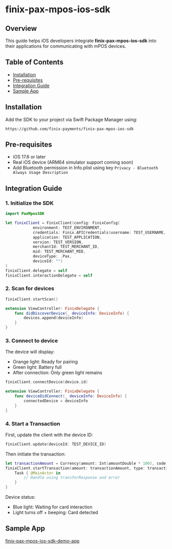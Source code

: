 # finix-pax-mpos-ios-sdk

## Overview
This guide helps iOS developers integrate **finix-pax-mpos-ios-sdk** into their applications for communicating with mPOS devices.

## Table of Contents
- [Installation](#installation)
- [Pre-requisites](#pre-requisites)
- [Integration Guide](#integration-guide)
- [Sample App](#sample-app)

## Installation
Add the SDK to your project via Swift Package Manager using:
```
https://github.com/finix-payments/finix-pax-mpos-ios-sdk
```

## Pre-requisites
- iOS 17.6 or later
- Real iOS device (ARM64 simulator support coming soon)
- Add Bluetooth permission in Info.plist using key `Privacy - Bluetooth Always Usage Description`

## Integration Guide
### 1. Initialize the SDK
```swift
import PaxMposSDK

let finixClient = FinixClient(config: FinixConfig(
            environment: TEST_ENVIRONMENT,
            credentials: Finix.APICredentials(username: TEST_USERNAME, password: TEST_PASSWORD),
            application: TEST_APPLICATION,
            version: TEST_VERSION,
            merchantId: TEST_MERCHANT_ID,
            mid: TEST_MERCHANT_MID,
            deviceType: .Pax,
            deviceId: "")
)
finixClient.delegate = self
finixClient.interactionDelegate = self
```

### 2. Scan for devices
```swift
finixClient.startScan()

extension ViewController: FinixDelegate {
    func didDiscoverDevice(_ deviceInfo: DeviceInfo) {
        devices.append(deviceInfo)
    }
}
```

### 3. Connect to device
The device will display:
- Orange light: Ready for pairing
- Green light: Battery full
- After connection: Only green light remains
```swift
finixClient.connectDevice(device.id)

extension ViewController: FinixDelegate {
    func deviceDidConnect(_ deviceInfo: DeviceInfo) {
        connectedDevice = deviceInfo
    }
}
```

### 4. Start a Transaction
First, update the client with the device ID:
```swift
finixClient.update(deviceId: TEST_DEVICE_ID)
```
Then initiate the transaction:
```swift
let transactionAmount = Currency(amount: Int(amountDouble * 100), code: .USD)
finixClient.startTransaction(amount: transactionAmount, type: transactionType) { transferResponse, error in
    Task { @MainActor in
        // Handle using transferResponse and error
    }
}
```
Device status:
- Blue light: Waiting for card interaction
- Light turns off + beeping: Card detected

## Sample App
[finix-pax-mpos-ios-sdk-demo-app](https://github.com/finix-payments/finix-pax-mpos-ios-sdk-demo-app)
